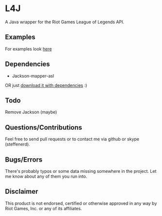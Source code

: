 # L4J

A Java wrapper for the Riot Games League of Legends API.

## Examples
For examples look [here](https://github.com/stelar7/L4J/tree/master/src/test/java/test)

## Dependencies
* Jackson-mapper-asl

OR just [download it with dependencies](https://github.com/stelar7/L4J/releases) :)

## Todo
Remove Jackson (maybe)

## Questions/Contributions
Feel free to send pull requests or to contact me via github or skype (steffenerd).

## Bugs/Errors
There's probably typos or some data missing somewhere in the project. Let me know about any of them you run into.

## Disclaimer
This product is not endorsed, certified or otherwise approved in any way by Riot Games, Inc. or any of its affiliates.
